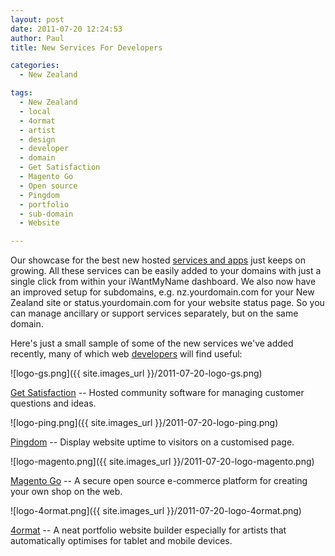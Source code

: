 ```yaml
---
layout: post
date: 2011-07-20 12:24:53
author: Paul
title: New Services For Developers

categories:
  - New Zealand

tags:
  - New Zealand
  - local
  - 4ormat
  - artist
  - design
  - developer
  - domain
  - Get Satisfaction
  - Magento Go
  - Open source
  - Pingdom
  - portfolio
  - sub-domain
  - Website

---
```


Our showcase for the best new hosted [services and apps](https://iwantmyname.co.nz/services) just keeps on growing. All these services can be easily added to your domains with just a single click from within your iWantMyName dashboard. We also now have an improved setup for subdomains, e.g. nz.yourdomain.com for your New Zealand site or status.yourdomain.com for your website status page. So you can manage ancillary or support services separately, but on the same domain.

Here's just a small sample of some of the new services we've added recently, many of which web [developers](https://iwantmyname.co.nz/services/developer/) will find useful:

![logo-gs.png]({{ site.images_url }}/2011-07-20-logo-gs.png)

[Get Satisfaction](https://iwantmyname.co.nz/services/helpdesk/get-satisfaction-custom-domain) -- Hosted community software for managing customer questions and ideas.

![logo-ping.png]({{ site.images_url }}/2011-07-20-logo-ping.png)

[Pingdom](https://iwantmyname.co.nz/services/developer/pingdom-custom-domain-status-page) -- Display website uptime to visitors on a customised page. 

![logo-magento.png]({{ site.images_url }}/2011-07-20-logo-magento.png)

[Magento Go](https://iwantmyname.co.nz/services/ecommerce-hosting/magento-on-your-custom-domain) -- A secure open source e-commerce platform for creating your own shop on the web.

![logo-4ormat.png]({{ site.images_url }}/2011-07-20-logo-4ormat.png)

[4ormat](https://iwantmyname.co.nz/services/portfolio-hosting/4ormat-custom-domain) -- A neat portfolio website builder especially for artists that automatically optimises for tablet and mobile devices.
